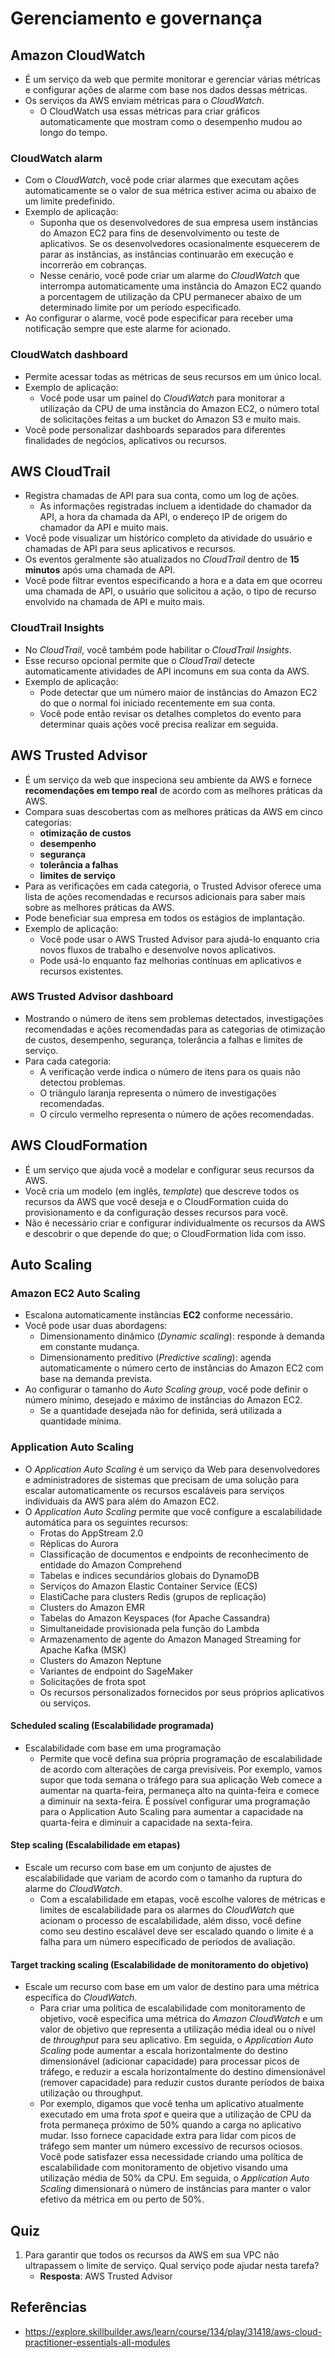 # Gerenciamento e governança

## Amazon CloudWatch

- É um serviço da web que permite monitorar e gerenciar várias métricas e configurar ações de alarme com base nos dados dessas métricas.
- Os serviços da AWS enviam métricas para o _CloudWatch_.
    - O CloudWatch usa essas métricas para criar gráficos automaticamente que mostram como o desempenho mudou ao longo do tempo.

### CloudWatch alarm

- Com o _CloudWatch_, você pode criar alarmes que executam ações automaticamente se o valor de sua métrica estiver acima ou abaixo de um limite predefinido.
- Exemplo de aplicação:
    - Suponha que os desenvolvedores de sua empresa usem instâncias do Amazon EC2 para fins de desenvolvimento ou teste de aplicativos. Se os desenvolvedores ocasionalmente esquecerem de parar as instâncias, as instâncias continuarão em execução e incorrerão em cobranças.
    - Nesse cenário, você pode criar um alarme do _CloudWatch_ que interrompa automaticamente uma instância do Amazon EC2 quando a porcentagem de utilização da CPU permanecer abaixo de um determinado limite por um período especificado. 
- Ao configurar o alarme, você pode especificar para receber uma notificação sempre que este alarme for acionado.

### CloudWatch dashboard

- Permite acessar todas as métricas de seus recursos em um único local.
- Exemplo de aplicação:
    - Você pode usar um painel do _CloudWatch_ para monitorar a utilização da CPU de uma instância do Amazon EC2, o número total de solicitações feitas a um bucket do Amazon S3 e muito mais.
- Você pode personalizar dashboards separados para diferentes finalidades de negócios, aplicativos ou recursos.

## AWS CloudTrail

- Registra chamadas de API para sua conta, como um log de ações.
    - As informações registradas incluem a identidade do chamador da API, a hora da chamada da API, o endereço IP de origem do chamador da API e muito mais.
- Você pode visualizar um histórico completo da atividade do usuário e chamadas de API para seus aplicativos e recursos.
- Os eventos geralmente são atualizados no _CloudTrail_ dentro de **15 minutos** após uma chamada de API.
- Você pode filtrar eventos especificando a hora e a data em que ocorreu uma chamada de API, o usuário que solicitou a ação, o tipo de recurso envolvido na chamada de API e muito mais.

### CloudTrail Insights

- No _CloudTrail_, você também pode habilitar o _CloudTrail Insights_.
- Esse recurso opcional permite que o _CloudTrail_ detecte automaticamente atividades de API incomuns em sua conta da AWS.
- Exemplo de aplicação:
    - Pode detectar que um número maior de instâncias do Amazon EC2 do que o normal foi iniciado recentemente em sua conta.
    - Você pode então revisar os detalhes completos do evento para determinar quais ações você precisa realizar em seguida.

## AWS Trusted Advisor

- É um serviço da web que inspeciona seu ambiente da AWS e fornece **recomendações em tempo real** de acordo com as melhores práticas da AWS.
- Compara suas descobertas com as melhores práticas da AWS em cinco categorias:
    - **otimização de custos**
    - **desempenho**
    - **segurança**
    - **tolerância a falhas**
    - **limites de serviço**
- Para as verificações em cada categoria, o Trusted Advisor oferece uma lista de ações recomendadas e recursos adicionais para saber mais sobre as melhores práticas da AWS.
- Pode beneficiar sua empresa em todos os estágios de implantação.
- Exemplo de aplicação:
    - Você pode usar o AWS Trusted Advisor para ajudá-lo enquanto cria novos fluxos de trabalho e desenvolve novos aplicativos.
    - Pode usá-lo enquanto faz melhorias contínuas em aplicativos e recursos existentes.

### AWS Trusted Advisor dashboard

- Mostrando o número de itens sem problemas detectados, investigações recomendadas e ações recomendadas para as categorias de otimização de custos, desempenho, segurança, tolerância a falhas e limites de serviço.
- Para cada categoria:
    - A verificação verde indica o número de itens para os quais não detectou problemas.
    - O triângulo laranja representa o número de investigações recomendadas.
    - O círculo vermelho representa o número de ações recomendadas.

## AWS CloudFormation

- É um serviço que ajuda você a modelar e configurar seus recursos da AWS.
- Você cria um modelo (em inglês, _template_) que descreve todos os recursos da AWS que você deseja e o CloudFormation cuida do provisionamento e da configuração desses recursos para você.
- Não é necessário criar e configurar individualmente os recursos da AWS e descobrir o que depende do que; o CloudFormation lida com isso.

## Auto Scaling

### Amazon EC2 Auto Scaling

- Escalona automaticamente instâncias **EC2** conforme necessário.
- Você pode usar duas abordagens:
    - Dimensionamento dinâmico (_Dynamic scaling_): responde à demanda em constante mudança.
    - Dimensionamento preditivo (_Predictive scaling_): agenda automaticamente o número certo de instâncias do Amazon EC2 com base na demanda prevista.
- Ao configurar o tamanho do _Auto Scaling group_, você pode definir o número mínimo, desejado e máximo de instâncias do Amazon EC2.
    - Se a quantidade desejada não for definida, será utilizada a quantidade mínima.

### Application Auto Scaling

- O _Application Auto Scaling_ é um serviço da Web para desenvolvedores e administradores de sistemas que precisam de uma solução para escalar automaticamente os recursos escaláveis para serviços individuais da AWS para além do Amazon EC2.
- O _Application Auto Scaling_ permite que você configure a escalabilidade automática para os seguintes recursos:
    - Frotas do AppStream 2.0
    - Réplicas do Aurora
    - Classificação de documentos e endpoints de reconhecimento de entidade do Amazon Comprehend
    - Tabelas e índices secundários globais do DynamoDB
    - Serviços do Amazon Elastic Container Service (ECS)
    - ElastiCache para clusters Redis (grupos de replicação)
    - Clusters do Amazon EMR
    - Tabelas do Amazon Keyspaces (for Apache Cassandra)
    - Simultaneidade provisionada pela função do Lambda
    - Armazenamento de agente do Amazon Managed Streaming for Apache Kafka (MSK)
    - Clusters do Amazon Neptune
    - Variantes de endpoint do SageMaker
    - Solicitações de frota spot
    - Os recursos personalizados fornecidos por seus próprios aplicativos ou serviços.

#### Scheduled scaling (Escalabilidade programada)

- Escalabilidade com base em uma programação
    - Permite que você defina sua própria programação de escalabilidade de acordo com alterações de carga previsíveis. Por exemplo, vamos supor que toda semana o tráfego para sua aplicação Web comece a aumentar na quarta-feira, permaneça alto na quinta-feira e comece a diminuir na sexta-feira. É possível configurar uma programação para o Application Auto Scaling para aumentar a capacidade na quarta-feira e diminuir a capacidade na sexta-feira.

#### Step scaling (Escalabilidade em etapas)

- Escale um recurso com base em um conjunto de ajustes de escalabilidade que variam de acordo com o tamanho da ruptura do alarme do _CloudWatch_.
    - Com a escalabilidade em etapas, você escolhe valores de métricas e limites de escalabilidade para os alarmes do _CloudWatch_ que acionam o processo de escalabilidade, além disso, você define como seu destino escalável deve ser escalado quando o limite é a falha para um número especificado de períodos de avaliação.

#### Target tracking scaling (Escalabilidade de monitoramento do objetivo)

- Escale um recurso com base em um valor de destino para uma métrica específica do _CloudWatch_.
    - Para criar uma política de escalabilidade com monitoramento de objetivo, você especifica uma métrica do _Amazon CloudWatch_ e um valor de objetivo que representa a utilização média ideal ou o nível de _throughput_ para seu aplicativo. Em seguida, o _Application Auto Scaling_ pode aumentar a escala horizontalmente do destino dimensionável (adicionar capacidade) para processar picos de tráfego, e reduzir a escala horizontalmente do destino dimensionável (remover capacidade) para reduzir custos durante períodos de baixa utilização ou throughput.
    - Por exemplo, digamos que você tenha um aplicativo atualmente executado em uma frota _spot_ e queira que a utilização de CPU da frota permaneça próximo de 50% quando a carga no aplicativo mudar. Isso fornece capacidade extra para lidar com picos de tráfego sem manter um número excessivo de recursos ociosos. Você pode satisfazer essa necessidade criando uma política de escalabilidade com monitoramento de objetivo visando uma utilização média de 50% da CPU. Em seguida, o _Application Auto Scaling_ dimensionará o número de instâncias para manter o valor efetivo da métrica em ou perto de 50%.

## Quiz

1. Para garantir que todos os recursos da AWS em sua VPC não ultrapassem o limite de serviço. Qual serviço pode ajudar nesta tarefa?
    - **Resposta**: AWS Trusted Advisor

## Referências

- <https://explore.skillbuilder.aws/learn/course/134/play/31418/aws-cloud-practitioner-essentials-all-modules>
